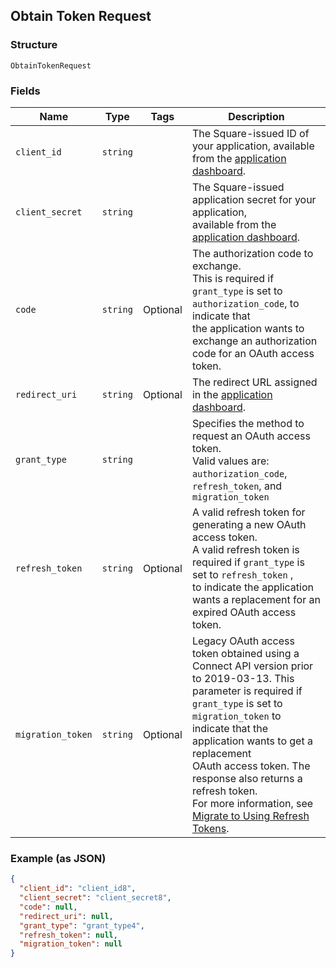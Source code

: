 ## Obtain Token Request

### Structure

`ObtainTokenRequest`

### Fields

| Name | Type | Tags | Description |
|  --- | --- | --- | --- |
| `client_id` | `string` |  | The Square-issued ID of your application, available from the [application dashboard](https://connect.squareup.com/apps). |
| `client_secret` | `string` |  | The Square-issued application secret for your application,<br>available from the [application dashboard](https://connect.squareup.com/apps). |
| `code` | `string` | Optional | The authorization code to exchange.<br>This is required if `grant_type` is set to `authorization_code`, to indicate that<br>the application wants to exchange an authorization code for an OAuth access token. |
| `redirect_uri` | `string` | Optional | The redirect URL assigned in the [application dashboard](https://connect.squareup.com/apps). |
| `grant_type` | `string` |  | Specifies the method to request an OAuth access token.<br>Valid values are: `authorization_code`, `refresh_token`, and `migration_token` |
| `refresh_token` | `string` | Optional | A valid refresh token for generating a new OAuth access token.<br>A valid refresh token is required if `grant_type` is set to `refresh_token` ,<br>to indicate the application wants a replacement for an expired OAuth access token. |
| `migration_token` | `string` | Optional | Legacy OAuth access token obtained using a Connect API version prior<br>to 2019-03-13. This parameter is required if `grant_type` is set to<br>`migration_token` to indicate that the application wants to get a replacement<br>OAuth access token. The response also returns a refresh token.<br>For more information, see [Migrate to Using Refresh Tokens](https://developer.squareup.com/docs/authz/oauth/migration). |

### Example (as JSON)

```json
{
  "client_id": "client_id8",
  "client_secret": "client_secret8",
  "code": null,
  "redirect_uri": null,
  "grant_type": "grant_type4",
  "refresh_token": null,
  "migration_token": null
}
```

